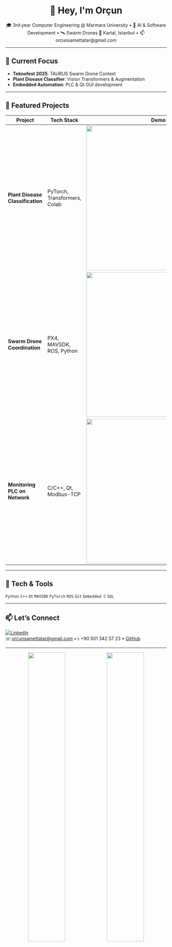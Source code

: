 <h1 align="center">👋 Hey, I'm Orçun</h1>
<p align="center">
  🎓 3rd‑year Computer Engineering @ Marmara University • 🤖 AI & Software Development • 🛰️ Swarm Drones  
  📍 Kartal, Istanbul • 📫 orcunsamettatar@gmail.com
</p>

---

## 🔭 Current Focus
- **Teknofest 2025**: TAURUS Swarm Drone Contest  
- **Plant Disease Classifier**: Vision Transformers & Augmentation  
- **Embedded Automation**: PLC & Qt GUI development

---

## 🚀 Featured Projects

| Project                                    | Tech Stack                        |  Demo                                            |
|--------------------------------------------|-----------------------------------|--------------------------------------------------|
| **Plant Disease Classification**           | PyTorch, Transformers, Colab      | <img src="https://community.libretranslate.com/uploads/default/original/1X/a98c2fea0f6ec8314153dfbe0c1583c69ca3d4e2.gif" width="450"/> |
| **Swarm Drone Coordination**               | PX4, MAVSDK, ROS, Python          | <img src="https://www.roboticgizmos.com/wp-content/uploads/2017/09/14/VIO-Swarm.gif" width="450"/> |
| **Monitoring PLC on Network**              | C/C++, Qt, Modbus-TCP             | <img src="https://media.giphy.com/media/xT9IgzoKnwFNmISR8I/giphy.gif" width="450"/> |

---

## 🧰 Tech & Tools
`Python` `C++` `Qt` `MAVSDK` `PyTorch` `ROS` `Git` `Embedded C` `SQL`

---

## 📫 Let’s Connect
[![LinkedIn](https://img.shields.io/badge/LinkedIn-0A66C2?style=flat&logo=linkedin&logoColor=white)](https://www.linkedin.com/in/orçun-samet-tatar-632699246)  
✉️ orcunsamettatar@gmail.com • 📞 +90 501 342 57 23 • [GitHub](https://github.com/Aidiaru)

---

<p align="center">
  <img src="https://github-readme-stats.vercel.app/api?username=Aidiaru&show_icons=true&theme=radical" width="48%"/>
  <img src="https://streak-stats.demolab.com/?user=Aidiaru&theme=radical" width="48%"/>
</p>
